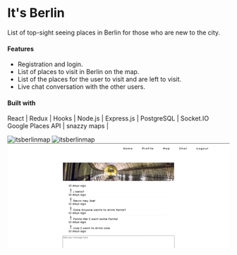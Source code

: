 # It's Berlin

List of top-sight seeing places in Berlin for those who are new to the city.

#### Features
* Registration and login.
* List of places to visit in Berlin on the map.
* List of the places for the user to visit and are left to visit.
* Live chat conversation with the other users.

#### Built with
React | Redux | Hooks | Node.js | Express.js | PostgreSQL | Socket.IO
Google Places API | snazzy maps |

![itsberlinmap](/itsberlin-map.gif)
![itsberlinmap](/itsberlin-map-zoom.gif)
![itsberlinchat](/itsberlin-chat.gif)
